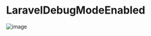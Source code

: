 # LaravelDebugModeEnabled
![image](https://user-images.githubusercontent.com/91685640/153610818-2085eb64-209f-43ff-9d43-2cbc7ebaed26.png)
